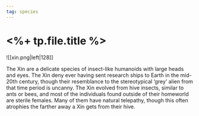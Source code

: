 ```yaml
---
tag: species
---
```

# <%+ tp.file.title %>

![[xin.png|left|128]]

The Xin are a delicate species of insect-like humanoids with large heads and eyes. The Xin deny ever having sent research ships to Earth in the mid-20th century, though their resemblance to the stereotypical ‘grey’ alien from that time period is uncanny. The Xin evolved from hive insects, similar to ants or bees, and most of the individuals found outside of their homeworld are sterile females. Many of them have natural telepathy, though this often atrophies the farther away a Xin gets from their hive.